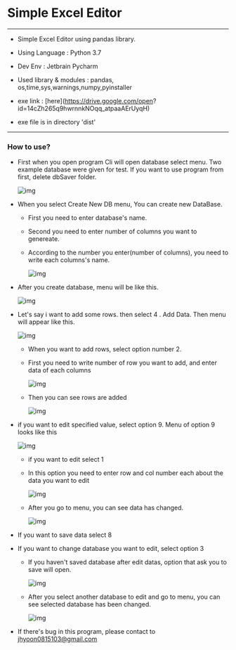 Simple Excel Editor
===
***
- Simple Excel Editor using pandas library.

- Using Language : Python 3.7

- Dev Env : Jetbrain Pycharm

- Used library & modules : pandas, os,time,sys,warnings,numpy,pyinstaller

- exe link : [here](https://drive.google.com/open?
id=14cZh265q9hwrnnkNOqq_atpaaAErUyqH)

- exe file is in directory 'dist'
***

### How to use?


- First when you open program Cli will open database select menu. Two example database were given for test. If you want to use program from first, delete dbSaver folder.

    ![img](ExcelEditorimg/1.PNG)

- When you select Create New DB menu, You can create new DataBase.

    - First you need to enter database's name.

    - Second you need to enter number of columns you want to genereate.

    - According to the number you enter(number of columns), you need to write each columns's name.

        ![img](ExcelEditorimg/2.PNG)

- After you create database, menu will be like this.

    ![img](ExcelEditorimg/3.PNG)

- Let's say i want to add some rows. then select 4 . Add Data. Then menu will appear like this.

    ![img](ExcelEditorimg/4.PNG)

    - When you want to add rows, select option number 2.

    - First you need to write number of row you want to add, and enter data of each columns

        ![img](ExcelEditorimg/5.PNG)
    
    - Then you can see rows are added

        ![img](ExcelEditorimg/6.PNG)

- if you want to edit specified value, select option 9. Menu of option 9 looks like this

    ![img](ExcelEditorimg/7.PNG)

    - if you want to edit select 1

    - In this option you need to enter row and col number each about the data you want to edit

        ![img](ExcelEditorimg/8.PNG)

    - After you go to menu, you can see data has changed.

        ![img](ExcelEditorimg/9.PNG)
    
- If you want to save data select 8

- If you want to change database you want to edit, select option 3

    - If you haven't saved database after edit datas, option that ask you to save will open.

        ![img](ExcelEditorimg/10.PNG)
    
    - After you select another database to edit and go to menu, you can see selected database has been changed.

        ![img](ExcelEditorimg/11.PNG)


- If there's bug in this program, please contact to jhyoon0815103@gmail.com


